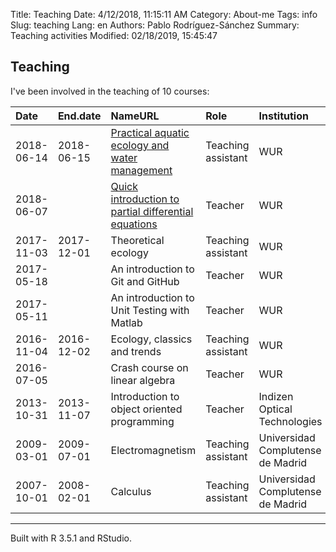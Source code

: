 Title: Teaching
Date: 4/12/2018, 11:15:11 AM
Category: About-me
Tags: info
Slug: teaching
Lang: en
Authors: Pablo Rodríguez-Sánchez
Summary: Teaching activities
Modified: 02/18/2019, 15:45:47

Teaching
--------

I've been involved in the teaching of 10 courses:

<table>
<thead>
<tr class="header">
<th align="left">Date</th>
<th align="left">End.date</th>
<th align="left">NameURL</th>
<th align="left">Role</th>
<th align="left">Institution</th>
<th align="left">Country</th>
</tr>
</thead>
<tbody>
<tr class="odd">
<td align="left">2018-06-14</td>
<td align="left">2018-06-15</td>
<td align="left"><a href="https://ssc.wur.nl/Schedule/Course/AEW-20706">Practical aquatic ecology and water management</a></td>
<td align="left">Teaching assistant</td>
<td align="left">WUR</td>
<td align="left"><img src="http://flagpedia.net/data/flags/mini/nl.png" alt="Drawing" title="Netherlands" style="width: 30px; height: 20px"/></td>
</tr>
<tr class="even">
<td align="left">2018-06-07</td>
<td align="left"></td>
<td align="left"><a href="https://pabrod.github.io/intro-to-pdes-en.html">Quick introduction to partial differential equations</a></td>
<td align="left">Teacher</td>
<td align="left">WUR</td>
<td align="left"><img src="http://flagpedia.net/data/flags/mini/nl.png" alt="Drawing" title="Netherlands" style="width: 30px; height: 20px"/></td>
</tr>
<tr class="odd">
<td align="left">2017-11-03</td>
<td align="left">2017-12-01</td>
<td align="left">Theoretical ecology</td>
<td align="left">Teaching assistant</td>
<td align="left">WUR</td>
<td align="left"><img src="http://flagpedia.net/data/flags/mini/nl.png" alt="Drawing" title="Netherlands" style="width: 30px; height: 20px"/></td>
</tr>
<tr class="even">
<td align="left">2017-05-18</td>
<td align="left"></td>
<td align="left">An introduction to Git and GitHub</td>
<td align="left">Teacher</td>
<td align="left">WUR</td>
<td align="left"><img src="http://flagpedia.net/data/flags/mini/nl.png" alt="Drawing" title="Netherlands" style="width: 30px; height: 20px"/></td>
</tr>
<tr class="odd">
<td align="left">2017-05-11</td>
<td align="left"></td>
<td align="left">An introduction to Unit Testing with Matlab</td>
<td align="left">Teacher</td>
<td align="left">WUR</td>
<td align="left"><img src="http://flagpedia.net/data/flags/mini/nl.png" alt="Drawing" title="Netherlands" style="width: 30px; height: 20px"/></td>
</tr>
<tr class="even">
<td align="left">2016-11-04</td>
<td align="left">2016-12-02</td>
<td align="left">Ecology, classics and trends</td>
<td align="left">Teaching assistant</td>
<td align="left">WUR</td>
<td align="left"><img src="http://flagpedia.net/data/flags/mini/nl.png" alt="Drawing" title="Netherlands" style="width: 30px; height: 20px"/></td>
</tr>
<tr class="odd">
<td align="left">2016-07-05</td>
<td align="left"></td>
<td align="left">Crash course on linear algebra</td>
<td align="left">Teacher</td>
<td align="left">WUR</td>
<td align="left"><img src="http://flagpedia.net/data/flags/mini/nl.png" alt="Drawing" title="Netherlands" style="width: 30px; height: 20px"/></td>
</tr>
<tr class="even">
<td align="left">2013-10-31</td>
<td align="left">2013-11-07</td>
<td align="left">Introduction to object oriented programming</td>
<td align="left">Teacher</td>
<td align="left">Indizen Optical Technologies</td>
<td align="left"><img src="http://flagpedia.net/data/flags/mini/es.png" alt="Drawing" title="Spain" style="width: 30px; height: 20px"/></td>
</tr>
<tr class="odd">
<td align="left">2009-03-01</td>
<td align="left">2009-07-01</td>
<td align="left">Electromagnetism</td>
<td align="left">Teaching assistant</td>
<td align="left">Universidad Complutense de Madrid</td>
<td align="left"><img src="http://flagpedia.net/data/flags/mini/es.png" alt="Drawing" title="Spain" style="width: 30px; height: 20px"/></td>
</tr>
<tr class="even">
<td align="left">2007-10-01</td>
<td align="left">2008-02-01</td>
<td align="left">Calculus</td>
<td align="left">Teaching assistant</td>
<td align="left">Universidad Complutense de Madrid</td>
<td align="left"><img src="http://flagpedia.net/data/flags/mini/es.png" alt="Drawing" title="Spain" style="width: 30px; height: 20px"/></td>
</tr>
</tbody>
</table>

------------------------------------------------------------------------

Built with R 3.5.1 and RStudio.
